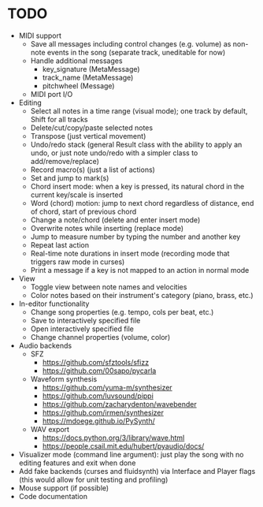 # TODO

- MIDI support
	- Save all messages including control changes (e.g. volume) as non-note events in the song (separate track, uneditable for now)
	- Handle additional messages
		- key_signature (MetaMessage)
		- track_name (MetaMessage)
		- pitchwheel (Message)
	- MIDI port I/O
- Editing
	- Select all notes in a time range (visual mode); one track by default, Shift for all tracks
	- Delete/cut/copy/paste selected notes
	- Transpose (just vertical movement)
	- Undo/redo stack (general Result class with the ability to apply an undo, or just note undo/redo with a simpler class to add/remove/replace)
	- Record macro(s) (just a list of actions)
	- Set and jump to mark(s)
	- Chord insert mode: when a key is pressed, its natural chord in the current key/scale is inserted
	- Word (chord) motion: jump to next chord regardless of distance, end of chord, start of previous chord
	- Change a note/chord (delete and enter insert mode)
	- Overwrite notes while inserting (replace mode)
	- Jump to measure number by typing the number and another key
	- Repeat last action
	- Real-time note durations in insert mode (recording mode that triggers raw mode in curses)
	- Print a message if a key is not mapped to an action in normal mode
- View
	- Toggle view between note names and velocities
	- Color notes based on their instrument's category (piano, brass, etc.)
- In-editor functionality
	- Change song properties (e.g. tempo, cols per beat, etc.)
	- Save to interactively specified file
	- Open interactively specified file
	- Change channel properties (volume, color)
- Audio backends
	- SFZ
		- https://github.com/sfztools/sfizz
		- https://github.com/00sapo/pycarla
	- Waveform synthesis
		- https://github.com/yuma-m/synthesizer
		- https://github.com/luvsound/pippi
		- https://github.com/zacharydenton/wavebender
		- https://github.com/irmen/synthesizer
		- https://mdoege.github.io/PySynth/
	- WAV export
		- https://docs.python.org/3/library/wave.html
		- https://people.csail.mit.edu/hubert/pyaudio/docs/
- Visualizer mode (command line argument): just play the song with no editing features and exit when done
- Add fake backends (curses and fluidsynth) via Interface and Player flags (this would allow for unit testing and profiling)
- Mouse support (if possible)
- Code documentation
